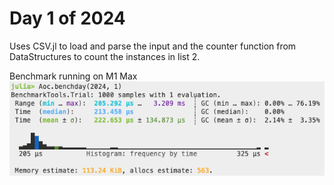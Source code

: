 # Day 1 of 2024

Uses CSV.jl to load and parse the input and the counter function from DataStructures to count the instances in list 2.

Benchmark running on M1 Max
![Benchmark on M1 Max](benchmark.png)
